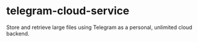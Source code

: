 # telegram-cloud-service
Store and retrieve large files using Telegram as a personal, unlimited cloud backend.
